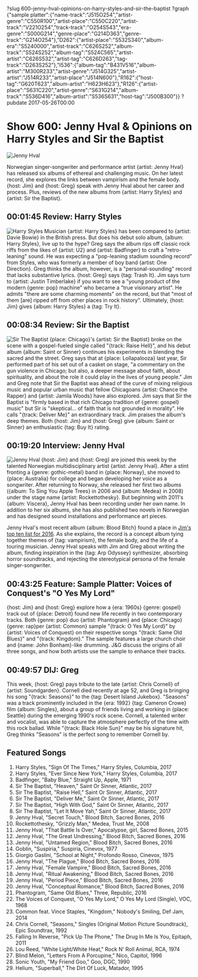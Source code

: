 ?slug 600-jenny-hval-opinions-on-harry-styles-and-sir-the-baptist
?graph {"sample platter":{"name-track":"J515O254","artist-genre":"C550R100","artist-place":"C550C220","artist-track":"V221O254","track-track":"O254S543","era-genre":"S000G214","genre-place":"G214D363","genre-track":"G214O254"},"D262":{"artist-place":"S532S340","album-era":"S5240000","artist-track":"C626S252","album-track":"S524S252","album-tag":"S524C565","artist-artist":"C626S532","artist-tag":"C626D263","tag-track":"D263S252"},"I536":{"album-tag":"B431V516","album-artist":"M300R233","artist-genre":"J514G325","artist-artist":"J514R233","artist-place":"J514N600"},"R162":{"host-tag":"G620T623","album-artist":"H623H623"},"R126":{"artist-place":"S631C220","artist-genre":"S631G214","album-track":"S536D416","album-artist":"S536S631","host-tag":"J500B300"}}
?pubdate 2017-05-26T00:00

# Show 600: Jenny Hval & Opinions on Harry Styles and Sir the Baptist
![Jenny Hval](//static.soundopinions.org/images/2017/jennyhval_web.jpg)

Norwegian singer-songwriter and performance artist {artist: Jenny Hval} has released six albums of ethereal and challenging music. On her latest record, she explores the links between vampirism and the female body. {host: Jim} and {host: Greg} speak with Jenny Hval about her career and process. Plus, reviews of the new albums from {artist: Harry Styles} and {artist: Sir the Baptist}.

## 00:01:45 Review: Harry Styles
![Harry Styles](http://is4.mzstatic.com/image/thumb/Music111/v4/b2/fe/66/b2fe6680-b4e3-662c-bd57-004a066146fa/source/600x600bb.jpg "471260289/1226034336")
Musician {artist: Harry Styles} has been compared to {artist: Davie Bowie} in the British press. But does his debut solo album, {album: Harry Styles}, live up to the hype? Greg says the album rips off classic rock riffs from the likes of {artist: U2} and {artist: Badfinger} to craft a "retro-leaning" sound. He was expecting a "pop-leaning stadium sounding record" from Styles, who was formerly a member of boy band {artist: One Direction}.  Greg thinks the album, however, is a "personal-sounding" record that lacks substantive lyrics. {host: Greg} says {tag: Trash It}. Jim says turn to {artist: Justin Timberlake} if you want to see a "young product of the modern {genre: pop} machine" who became a "true visionary artist". He admits "there are some charming moments" on the record, but that "most of them [are] ripped off from other places in rock history". Ultimately, {host: Jim} gives {album: Harry Styles} a {tag: Try It}.


## 00:08:34 Review: Sir the Baptist
![Sir The Baptist](//static.soundopinions.org/images/2016/Sir-the-Baptist-Saint-or-Sinner-Cover-Final-HR-350x350.jpg)
{place: Chicago}'s {artist: Sir the Baptist} broke on the scene with a gospel-fueled single called "{track: Raise Hell}", and his debut album {album: Saint or Sinner} continues his experiments in blending the sacred and the street. Greg says that at {place: Lollapalooza} last year, Sir performed part of his set out of a casket on stage, "a commentary on the gun violence in Chicago; but also, a deeper message about faith, about spirituality, and about the role it could play in the lives of young people."
Jim and Greg note that Sir the Baptist was ahead of the curve of mixing religious music and popular urban music that fellow Chicagoans {artist: Chance the Rapper} and {artist: Jamila Woods} have also explored.
Jim says that Sir the Baptist is "firmly based in that rich Chicago tradition of {genre: gospel} music" but Sir is "skeptical… of faith that is not grounded in morality". He calls "{track: Deliver Me}" an extraordinary track. Jim praises the album's deep themes. Both {host: Jim} and {host: Greg} give {album: Saint or Sinner} an enthusiastic {tag: Buy It} rating.

## 00:19:20 Interview: Jenny Hval
![Jenny Hval](//static.soundopinions.org/images/2017/jennyhval_feature.jpg)
{host: Jim} and {host: Greg} are joined this week by the talented Norwegian multidisciplinary artist {artist: Jenny Hval}. After a stint fronting a {genre: gothic-metal} band in {place: Norway}, she moved to {place: Australia} for college and began developing her voice as a songwriter. After returning to Norway, she released her first two albums ({album: To Sing You Apple Trees} in 2006 and {album: Medea} in 2008) under the stage name {artist: Rockettothesky}. But beginning with 2011's {album: Viscera}, Jenny Hval has been recording under her own name. In addition to her six albums, she has also published two novels in Norwegian and has designed sound installations and performance art pieces.

Jenny Hval's most recent album {album: Blood Bitch} found a place in [Jim's top ten list for 2016](http://soundopinions.org/show/576/). As she explains, the record is a concept album tying together themes of {tag: vampirism}, the female body, and the life of a touring musician. Jenny Hval speaks with Jim and Greg about writing the album, finding inspiration in the {tag: Arp Odyssey} synthesizer, absorbing horror soundtracks, and rejecting the stereotypical persona of the female singer-songwriter.


## 00:43:25 Feature:  Sample Platter: Voices of Conquest's "O Yes My Lord"
{host: Jim} and {host: Greg} explore how a {era: 1960s} {genre: gospel} track out of {place: Detroit} found new life recently in two contemporary tracks. Both {genre: pop} duo {artist: Phantogram} and {place: Chicago} {genre: rap}per {artist: Common} sample "{track: O Yes My Lord}" by {artist: Voices of Conquest} on their respective songs "{track: Same Old Blues}" and "{track: Kingdom}." The sample features a large church choir and {name: John Bonham}-like drumming. J&G discuss the origins of all three songs, and how both artists use the sample to enhance their tracks.

## 00:49:57 DIJ: Greg
This week, {host: Greg} pays tribute to the late {artist: Chris Cornell} of {artist: Soundgarden}. Cornell died recently at age 52, and Greg is bringing his song "{track: Seasons}" to the {tag: Desert Island Jukebox}. "Seasons" was a track prominently included in the {era: 1992} {tag: Cameron Crowe} film {album: Singles}, about a group of friends living and working in {place: Seattle} during the emerging 1990's rock scene. Cornell, a talented writer and vocalist, was able to capture the atmosphere perfectly of the time with this rock ballad. While "{track: Black Hole Sun}" may be his signature hit, Greg thinks "Seasons" is the perfect song to remember Cornell by.

## Featured Songs
1. Harry Styles, "Sign Of The Times," Harry Styles, Columbia, 2017
1. Harry Styles, "Ever Since New York," Harry Styles, Columbia, 2017
1. Badfinger, "Baby Blue," Straight Up, Apple, 1971
1. Sir The Baptist, "Heaven," Saint Or Sinner, Atlantic, 2017
1. Sir The Baptist, "Raise Hell," Saint Or Sinner, Atlantic, 2017
1. Sir The Baptist, "Deliver Me," Saint Or Sinner, Atlantic, 2017
1. Sir The Baptist, "High With God," Saint Or Sinner, Atlantic, 2017
1. Sir The Baptist, "Let It Move Yah," Saint Or Sinner, Atlantic, 2017
1. Jenny Hval, "Secret Touch," Blood Bitch, Sacred Bones, 2016
1. Rockettothesky, "Grizzly Man," Medea, Trust Me, 2008
1. Jenny Hval, "That Battle Is Over," Apocalypse, girl, Sacred Bones, 2015
1. Jenny Hval, "The Great Undressing," Blood Bitch, Sacred Bones, 2016
1. Jenny Hval, "Untamed Region," Blood Bitch, Sacred Bones, 2016
1. Goblin, "Suspiria," Suspiria, Cinevox, 1977
1. Giorgio Gaslini, "School at Night," Profondo Rosso, Cinevox, 1975
1. Jenny Hval, "The Plague," Blood Bitch, Sacred Bones, 2016
1. Jenny Hval, "Female Vampire," Blood Bitch, Sacred Bones, 2016
1. Jenny Hval, "Ritual Awakening," Blood Bitch, Sacred Bones, 2016
1. Jenny Hval, "Period Piece," Blood Bitch, Sacred Bones, 2016
1. Jenny Hval, "Conceptual Romance," Blood Bitch, Sacred Bones, 2016
1. Phantogram, "Same Old Blues," Three, Republic, 2016
1. The Voices of Conquest, "O Yes My Lord," O Yes My Lord (Single), VOC, 1968
1. Common feat. Vince Staples, "Kingdom," Nobody's Smiling, Def Jam, 2014
1. Chris Cornell, "Seasons," Singles (Original Motion Picture Soundtrack), Epic Soundtrax, 1992
1. Falling In Reverse, "Pick Up The Phone," The Drug In Me Is You, Epitaph, 2011
1. Lou Reed, "White Light/White Heat," Rock N' Roll Animal, RCA, 1974
1. Blind Melon, "Letters From A Porcupine," Nico, Capitol, 1996
1. Sonic Youth, "My Friend Goo," Goo, DGC, 1990
1. Helium, "Superball," The Dirt Of Luck, Matador, 1995